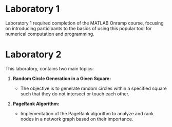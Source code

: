 # Laboratory 1

Laboratory 1 required completion of the MATLAB Onramp course, focusing on introducing participants to the basics of using this popular tool for numerical computation and programming.

# Laboratory 2

This laboratory, contains two main topics:

1. **Random Circle Generation in a Given Square:**
   - The objective is to generate random circles within a specified square such that they do not intersect or touch each other.

2. **PageRank Algorithm:**
   - Implementation of the PageRank algorithm to analyze and rank nodes in a network graph based on their importance.

